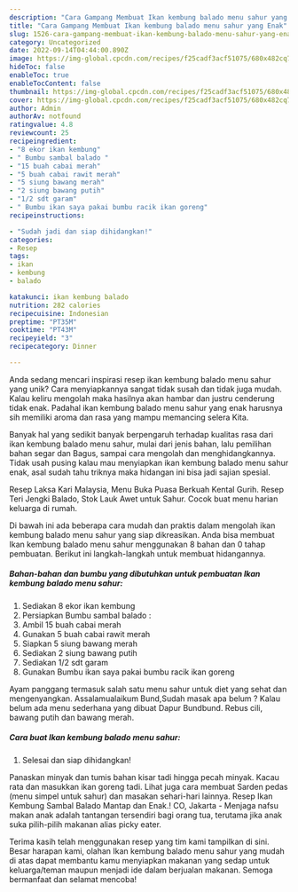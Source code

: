 ```yaml
---
description: "Cara Gampang Membuat Ikan kembung balado menu sahur yang Enak"
title: "Cara Gampang Membuat Ikan kembung balado menu sahur yang Enak"
slug: 1526-cara-gampang-membuat-ikan-kembung-balado-menu-sahur-yang-enak
category: Uncategorized
date: 2022-09-14T04:44:00.890Z
image: https://img-global.cpcdn.com/recipes/f25cadf3acf51075/680x482cq70/ikan-kembung-balado-menu-sahur-foto-resep-utama.jpg
hideToc: false
enableToc: true
enableTocContent: false
thumbnail: https://img-global.cpcdn.com/recipes/f25cadf3acf51075/680x482cq70/ikan-kembung-balado-menu-sahur-foto-resep-utama.jpg
cover: https://img-global.cpcdn.com/recipes/f25cadf3acf51075/680x482cq70/ikan-kembung-balado-menu-sahur-foto-resep-utama.jpg
author: Admin
authorAv: notfound
ratingvalue: 4.8
reviewcount: 25
recipeingredient:
- "8 ekor ikan kembung"
- " Bumbu sambal balado "
- "15 buah cabai merah"
- "5 buah cabai rawit merah"
- "5 siung bawang merah"
- "2 siung bawang putih"
- "1/2 sdt garam"
- " Bumbu ikan saya pakai bumbu racik ikan goreng"
recipeinstructions:

- "Sudah jadi dan siap dihidangkan!"
categories:
- Resep
tags:
- ikan
- kembung
- balado

katakunci: ikan kembung balado 
nutrition: 282 calories
recipecuisine: Indonesian
preptime: "PT35M"
cooktime: "PT43M"
recipeyield: "3"
recipecategory: Dinner

---
```





Anda sedang mencari inspirasi resep ikan kembung balado menu sahur yang unik? Cara menyiapkannya sangat tidak susah dan tidak juga mudah. Kalau keliru mengolah maka hasilnya akan hambar dan justru cenderung tidak enak. Padahal ikan kembung balado menu sahur yang enak harusnya sih memiliki aroma dan rasa yang mampu memancing selera Kita.





Banyak hal yang sedikit banyak berpengaruh terhadap kualitas rasa dari ikan kembung balado menu sahur, mulai dari jenis bahan, lalu pemilihan bahan segar dan Bagus, sampai cara mengolah dan menghidangkannya. Tidak usah pusing kalau mau menyiapkan ikan kembung balado menu sahur enak,      asal sudah tahu triknya maka hidangan ini bisa jadi sajian spesial.














Resep Laksa Kari Malaysia, Menu Buka Puasa Berkuah Kental Gurih. Resep Teri Jengki Balado, Stok Lauk Awet untuk Sahur. Cocok buat menu harian keluarga di rumah.






Di bawah ini ada beberapa cara mudah dan praktis dalam mengolah ikan kembung balado menu sahur yang siap dikreasikan. Anda bisa membuat Ikan kembung balado menu sahur menggunakan 8 bahan dan 0 tahap pembuatan. Berikut ini langkah-langkah untuk membuat hidangannya.

<!--inarticleads1-->

##### Bahan-bahan dan bumbu yang dibutuhkan untuk pembuatan Ikan kembung balado menu sahur:

1. Sediakan 8 ekor ikan kembung
1. Persiapkan  Bumbu sambal balado :
1. Ambil 15 buah cabai merah
1. Gunakan 5 buah cabai rawit merah
1. Siapkan 5 siung bawang merah
1. Sediakan 2 siung bawang putih
1. Sediakan 1/2 sdt garam
1. Gunakan  Bumbu ikan saya pakai bumbu racik ikan goreng


Ayam panggang termasuk salah satu menu sahur untuk diet yang sehat dan mengenyangkan. Assalamualaikum Bund,Sudah masak apa belum ? Kalau belum ada menu sederhana yang dibuat Dapur Bundbund. Rebus cili, bawang putih dan bawang merah. 

<!--inarticleads2-->

##### Cara buat Ikan kembung balado menu sahur:


1. Selesai dan siap dihidangkan!

Panaskan minyak dan tumis bahan kisar tadi hingga pecah minyak. Kacau rata dan masukkan ikan goreng tadi. Lihat juga cara membuat Sarden pedas (menu simpel untuk sahur) dan masakan sehari-hari lainnya. Resep Ikan Kembung Sambal Balado Mantap dan Enak.! CO, Jakarta - Menjaga nafsu makan anak adalah tantangan tersendiri bagi orang tua, terutama jika anak suka pilih-pilih makanan alias picky eater. 

Terima kasih telah menggunakan resep yang tim kami tampilkan di sini. Besar harapan kami, olahan Ikan kembung balado menu sahur yang mudah di atas dapat membantu kamu menyiapkan makanan yang sedap untuk keluarga/teman maupun menjadi ide dalam berjualan makanan. Semoga bermanfaat dan selamat mencoba!
